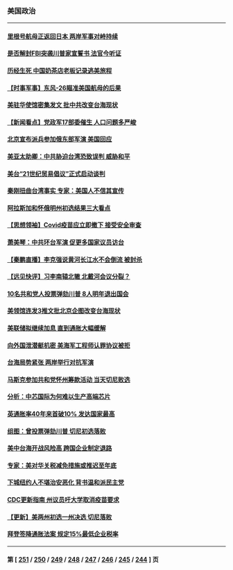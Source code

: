 ### 美国政治
---
#### [里根号航母正返回日本 两岸军事对峙持续](../../pages/ncid1078159/n13805423.md) 
#### [是否解封FBI突袭川普家宣誓书 法官今听证](../../pages/ncid1078159/n13805358.md) 
#### [历经生死 中国奶茶店老板记录逃美旅程](../../pages/ncid1078159/n13805185.md) 
#### [【时事军事】东风-26瞄准美国航母的后果](../../pages/ncid1078159/n13804655.md) 
#### [美驻华使馆密集发文 批中共改变台海现状](../../pages/ncid1078159/n13805136.md) 
#### [【新闻看点】党政军17部委催生 人口问题多严峻](../../pages/ncid1078159/n13804712.md) 
#### [北京宣布派兵参加俄东部军演 美国回应](../../pages/ncid1078159/n13804899.md) 
#### [美亚太助卿：中共胁迫台湾恐致误判 威胁和平](../../pages/ncid1078159/n13804952.md) 
#### [美台“21世纪贸易倡议”正式启动谈判](../../pages/ncid1078159/n13804919.md) 
#### [秦刚扭曲台湾事实 专家：美国人不信其宣传](../../pages/ncid1078159/n13804889.md) 
#### [阿拉斯加和怀俄明州初选结果三大看点](../../pages/ncid1078159/n13804770.md) 
#### [【思想领袖】Covid疫苗应立即撤下 接受安全审查](../../pages/ncid1078159/n13793376.md) 
#### [萧美琴：中共环台军演 促更多国家议员访台](../../pages/ncid1078159/n13804789.md) 
#### [【秦鹏直播】李克强说黄河长江水不会倒流 被封杀](../../pages/ncid1078159/n13804811.md) 
#### [【远见快评】习李南辕北辙 北戴河会议分裂？](../../pages/ncid1078159/n13804804.md) 
#### [10名共和党人投票弹劾川普 8人明年退出国会](../../pages/ncid1078159/n13804056.md) 
#### [美领馆连发3推文批北京企图改变台海现状](../../pages/ncid1078159/n13804730.md) 
#### [美联储拟继续加息 直到通胀大幅缓解](../../pages/ncid1078159/n13804739.md) 
#### [向外国泄潜艇机密 美海军工程师认罪协议被拒](../../pages/ncid1078159/n13804703.md) 
#### [台海局势紧张 两岸举行对抗军演](../../pages/ncid1078159/n13804662.md) 
#### [马斯克参加共和党怀州筹款活动 当天切尼败选](../../pages/ncid1078159/n13804554.md) 
#### [分析：中芯国际为何难以生产高端芯片](../../pages/ncid1078159/n13803923.md) 
#### [英通胀率40年来首破10% 发达国家最高](../../pages/ncid1078159/n13804603.md) 
#### [组图：曾投票弹劾川普 切尼初选落败](../../pages/ncid1078159/n13804447.md) 
#### [美中台海开战风险高 跨国企业制定退路](../../pages/ncid1078159/n13804488.md) 
#### [专家：美对华关税减免措施或推迟至年底](../../pages/ncid1078159/n13804428.md) 
#### [下城纽约人不堪治安恶化 背书温和派民主党](../../pages/ncid1078159/n13804193.md) 
#### [CDC更新指南 州议员吁大学取消疫苗要求](../../pages/ncid1078159/n13804157.md) 
#### [【更新】美两州初选一州决选 切尼落败](../../pages/ncid1078159/n13803874.md) 
#### [拜登签降通胀法案 规定15%最低企业税率](../../pages/ncid1078159/n13803986.md) 

---
#### 第 [ [251](./251.md) / [250](./250.md) / [249](./249.md) / [248](./248.md) / [247](./247.md) / [246](./246.md) / [245](./245.md) / [244](./244.md) ] 页
